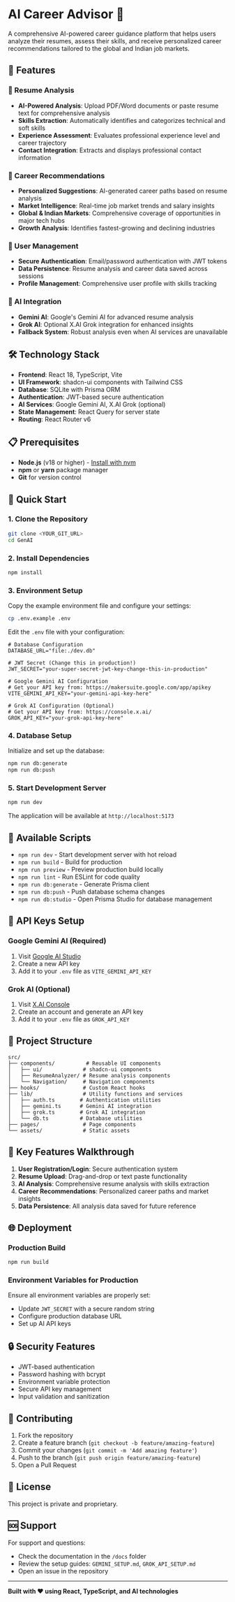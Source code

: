 # AI Career Advisor 🚀

A comprehensive AI-powered career guidance platform that helps users analyze their resumes, assess their skills, and receive personalized career recommendations tailored to the global and Indian job markets.

## 🌟 Features

### 📄 Resume Analysis
- **AI-Powered Analysis**: Upload PDF/Word documents or paste resume text for comprehensive analysis
- **Skills Extraction**: Automatically identifies and categorizes technical and soft skills
- **Experience Assessment**: Evaluates professional experience level and career trajectory
- **Contact Integration**: Extracts and displays professional contact information

### 🎯 Career Recommendations
- **Personalized Suggestions**: AI-generated career paths based on resume analysis
- **Market Intelligence**: Real-time job market trends and salary insights
- **Global & Indian Markets**: Comprehensive coverage of opportunities in major tech hubs
- **Growth Analysis**: Identifies fastest-growing and declining industries

### 🔐 User Management
- **Secure Authentication**: Email/password authentication with JWT tokens
- **Data Persistence**: Resume analysis and career data saved across sessions
- **Profile Management**: Comprehensive user profile with skills tracking

### 🤖 AI Integration
- **Gemini AI**: Google's Gemini AI for advanced resume analysis
- **Grok AI**: Optional X.AI Grok integration for enhanced insights
- **Fallback System**: Robust analysis even when AI services are unavailable

## 🛠️ Technology Stack

- **Frontend**: React 18, TypeScript, Vite
- **UI Framework**: shadcn-ui components with Tailwind CSS
- **Database**: SQLite with Prisma ORM
- **Authentication**: JWT-based secure authentication
- **AI Services**: Google Gemini AI, X.AI Grok (optional)
- **State Management**: React Query for server state
- **Routing**: React Router v6

## 📋 Prerequisites

- **Node.js** (v18 or higher) - [Install with nvm](https://github.com/nvm-sh/nvm#installing-and-updating)
- **npm** or **yarn** package manager
- **Git** for version control

## 🚀 Quick Start

### 1. Clone the Repository
```bash
git clone <YOUR_GIT_URL>
cd GenAI
```

### 2. Install Dependencies
```bash
npm install
```

### 3. Environment Setup
Copy the example environment file and configure your settings:
```bash
cp .env.example .env
```

Edit the `.env` file with your configuration:
```env
# Database Configuration
DATABASE_URL="file:./dev.db"

# JWT Secret (Change this in production!)
JWT_SECRET="your-super-secret-jwt-key-change-this-in-production"

# Google Gemini AI Configuration
# Get your API key from: https://makersuite.google.com/app/apikey
VITE_GEMINI_API_KEY="your-gemini-api-key-here"

# Grok AI Configuration (Optional)
# Get your API key from: https://console.x.ai/
GROK_API_KEY="your-grok-api-key-here"
```

### 4. Database Setup
Initialize and set up the database:
```bash
npm run db:generate
npm run db:push
```

### 5. Start Development Server
```bash
npm run dev
```

The application will be available at `http://localhost:5173`

## 🔧 Available Scripts

- `npm run dev` - Start development server with hot reload
- `npm run build` - Build for production
- `npm run preview` - Preview production build locally
- `npm run lint` - Run ESLint for code quality
- `npm run db:generate` - Generate Prisma client
- `npm run db:push` - Push database schema changes
- `npm run db:studio` - Open Prisma Studio for database management

## 🔑 API Keys Setup

### Google Gemini AI (Required)
1. Visit [Google AI Studio](https://makersuite.google.com/app/apikey)
2. Create a new API key
3. Add it to your `.env` file as `VITE_GEMINI_API_KEY`

### Grok AI (Optional)
1. Visit [X.AI Console](https://console.x.ai/)
2. Create an account and generate an API key
3. Add it to your `.env` file as `GROK_API_KEY`

## 📁 Project Structure

```
src/
├── components/          # Reusable UI components
│   ├── ui/             # shadcn-ui components
│   ├── ResumeAnalyzer/ # Resume analysis components
│   └── Navigation/     # Navigation components
├── hooks/              # Custom React hooks
├── lib/                # Utility functions and services
│   ├── auth.ts        # Authentication utilities
│   ├── gemini.ts      # Gemini AI integration
│   ├── grok.ts        # Grok AI integration
│   └── db.ts          # Database utilities
├── pages/              # Page components
└── assets/             # Static assets
```

## 🎨 Key Features Walkthrough

1. **User Registration/Login**: Secure authentication system
2. **Resume Upload**: Drag-and-drop or text paste functionality
3. **AI Analysis**: Comprehensive resume analysis with skills extraction
4. **Career Recommendations**: Personalized career paths and market insights
5. **Data Persistence**: All analysis data saved for future reference

## 🌐 Deployment

### Production Build
```bash
npm run build
```

### Environment Variables for Production
Ensure all environment variables are properly set:
- Update `JWT_SECRET` with a secure random string
- Configure production database URL
- Set up AI API keys

## 🔒 Security Features

- JWT-based authentication
- Password hashing with bcrypt
- Environment variable protection
- Secure API key management
- Input validation and sanitization

## 🤝 Contributing

1. Fork the repository
2. Create a feature branch (`git checkout -b feature/amazing-feature`)
3. Commit your changes (`git commit -m 'Add amazing feature'`)
4. Push to the branch (`git push origin feature/amazing-feature`)
5. Open a Pull Request

## 📄 License

This project is private and proprietary.

## 🆘 Support

For support and questions:
- Check the documentation in the `/docs` folder
- Review the setup guides: `GEMINI_SETUP.md`, `GROK_API_SETUP.md`
- Open an issue in the repository

---

**Built with ❤️ using React, TypeScript, and AI technologies**
